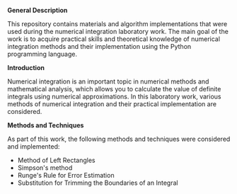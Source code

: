 **General Description**

This repository contains materials and algorithm implementations that were used during the numerical integration laboratory work. The main goal of the work is to acquire practical skills and theoretical knowledge of numerical integration methods and their implementation using the Python programming language.

**Introduction**

Numerical integration is an important topic in numerical methods and mathematical analysis, which allows you to calculate the value of definite integrals using numerical approximations. In this laboratory work, various methods of numerical integration and their practical implementation are considered.

**Methods and Techniques** 

As part of this work, the following methods and techniques were considered and implemented:

* Method of Left Rectangles
* Simpson's method
* Runge's Rule for Error Estimation
* Substitution for Trimming the Boundaries of an Integral
